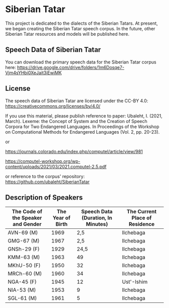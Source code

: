 # Siberian Tatar

This project is dedicated to the dialects of the Siberian Tatars. At present, we began creating the Siberian Tatar speech corpus. In the future, other Siberian Tatar resources and models will be published here.

## Speech Data of Siberian Tatar

You can download the primary speech data for the Siberian Tatar corpus here: 
https://drive.google.com/drive/folders/1m6Dosqe7-Vjm4sYHbi0XeJait3iEwiMK

## License

The speech data of Siberian Tatar are licensed under the CC-BY 4.0: https://creativecommons.org/licenses/by/4.0/

If you use this material, please publish reference to paper: Ubaleht, I. (2021, March). Lexeme: the Concept of System and the Creation of Speech Corpora for Two Endangered Languages. In Proceedings of the Workshop on Computational Methods for Endangered Languages (Vol. 2, pp. 20-23).

or

https://journals.colorado.edu/index.php/computel/article/view/981

https://computel-workshop.org/wp-content/uploads/2021/03/2021.computel-2.5.pdf

or reference to the corpus' repository: https://github.com/ubaleht/SiberianTatar

## Description of Speakers

|The Code of the Speaker and Gender| The Year of Birth| Speech Data (Duration, In Minutes)| The Current Place of Residence
|---|---|---|---|
|AVN-69 (M)|1969|2,5|Ilchebaga| 
|GMG-67 (M)|1967|2,5|Ilchebaga| 
|GNSh-29 (F)|1929|24,5|Ilchebaga| 
|KMM-63 (M)|1963|49|Ilchebaga| 
|MKhU-50 (F)|1950|32|Ilchebaga| 
|MRCh-60 (M)|1960|34|Ilchebaga| 
|NGA-45 (F)|1945|12|Ust'-Ishim| 
|NIA-53 (M)|1953|9|Ilchebaga| 
|SGL-61 (M)|1961|5|Ilchebaga| 
